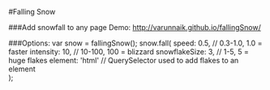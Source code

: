 #Falling Snow

###Add snowfall to any page
Demo: http://varunnaik.github.io/fallingSnow/

###Options:
var snow = fallingSnow();
snow.fall(
    speed: 0.5, // 0.3-1.0, 1.0 = faster
    intensity: 10, // 10-100, 100 = blizzard
    snowflakeSize: 3, // 1-5, 5 = huge flakes
    element: 'html' // QuerySelector used to add flakes to an element        
);



